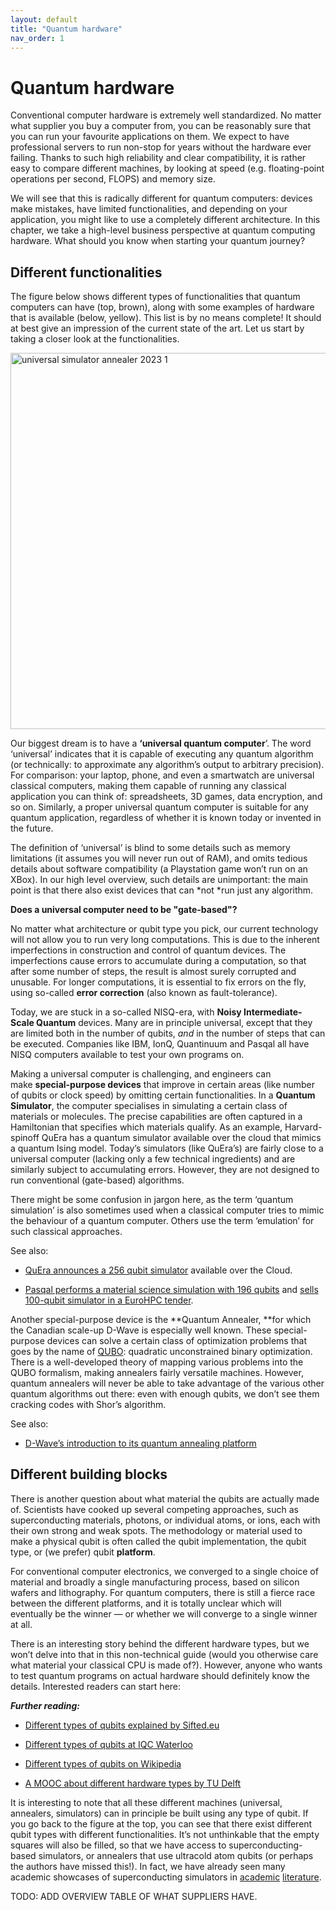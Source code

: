 ```yaml
---
layout: default
title: "Quantum hardware"
nav_order: 1
---
```


# Quantum hardware

Conventional computer hardware is extremely well standardized. No matter
what supplier you buy a computer from, you can be reasonably sure that
you can run your favourite applications on them. We expect to have
professional servers to run non-stop for years without the hardware ever
failing. Thanks to such high reliability and clear compatibility, it is
rather easy to compare different machines, by looking at speed (e.g.
floating-point operations per second, FLOPS) and memory size.

We will see that this is radically different for quantum computers:
devices make mistakes, have limited functionalities, and depending on
your application, you might like to use a completely different
architecture. In this chapter, we take a high-level business perspective
at quantum computing hardware. What should you know when starting your
quantum journey? 

## Different functionalities

The figure below shows different types of functionalities that quantum
computers can have (top, brown), along with some examples of hardware
that is available (below, yellow). This list is by no means complete! It
should at best give an impression of the current state of the art. Let
us start by taking a closer look at the functionalities.

<img src=" {{ site.baseurl }}/media/image23.png" style="width:6.26806in"
alt="universal simulator annealer 2023 1" />

Our biggest dream is to have a **‘universal quantum computer**’. The
word ‘universal’ indicates that it is capable of executing any quantum
algorithm (or technically: to approximate any algorithm’s output to
arbitrary precision). For comparison: your laptop, phone, and even a
smartwatch are universal classical computers, making them capable of
running any classical application you can think of: spreadsheets, 3D
games, data encryption, and so on. Similarly, a proper universal quantum
computer is suitable for any quantum application, regardless of whether
it is known today or invented in the future. 

The definition of ‘universal’ is blind to some details such as memory
limitations (it assumes you will never run out of RAM), and omits
tedious details about software compatibility (a Playstation game won’t
run on an XBox). In our high level overview, such details are
unimportant: the main point is that there also exist devices that
can *not *run just any algorithm.

**Does a universal computer need to be "gate-based"?**

No matter what architecture or qubit type you pick, our current
technology will not allow you to run very long computations. This is due
to the inherent imperfections in construction and control of quantum
devices. The imperfections cause errors to accumulate during a
computation, so that after some number of steps, the result is almost
surely corrupted and unusable. For longer computations, it is essential
to fix errors on the fly, using so-called **error correction** (also
known as fault-tolerance).  

Today, we are stuck in a so-called NISQ-era, with **Noisy
Intermediate-Scale Quantum** devices. Many are in principle universal,
except that they are limited both in the number of qubits, *and* in the
number of steps that can be executed. Companies like IBM, IonQ,
Quantinuum and Pasqal all have NISQ computers available to test your own
programs on. 

Making a universal computer is challenging, and engineers can
make **special-purpose devices** that improve in certain areas (like
number of qubits or clock speed) by omitting certain functionalities. In
a **Quantum Simulator**, the computer specialises in simulating a
certain class of materials or molecules. The precise capabilities are
often captured in a Hamiltonian that specifies which materials qualify.
As an example, Harvard-spinoff QuEra has a quantum simulator available
over the cloud that mimics a quantum Ising model. Today’s simulators
(like QuEra’s) are fairly close to a universal computer (lacking only a
few technical ingredients) and are similarly subject to accumulating
errors. However, they are not designed to run conventional (gate-based)
algorithms.

There might be some confusion in jargon here, as the term ‘quantum
simulation’ is also sometimes used when a classical computer tries to
mimic the behaviour of a quantum computer. Others use the term
‘emulation’ for such classical approaches. 

See also:

- [QuEra announces a 256 qubit
  simulator](https://www.technologyreview.com/2021/11/17/1040243/quantum-computer-256-bit-startup/) available
  over the Cloud. 

- [Pasqal performs a material science simulation with 196
  qubits](https://www.pasqal.com/articles/simulating-phases-of-matter-in-magnetic-materials-with-qubits) and [sells
  100-qubit simulator in a EuroHPC
  tender](https://eurohpc-ju.europa.eu/two-100-qubits-quantum-computers-pasqal-fzj-and-genci-boost-hpcqs-pan-european-hybrid-hpcquantum-2022-05-30_en).

Another special-purpose device is the **Quantum Annealer, **for which
the Canadian scale-up D-Wave is especially well known. These
special-purpose devices can solve a certain class of optimization
problems that goes by the name
of [QUBO](https://en.wikipedia.org/wiki/Quadratic_unconstrained_binary_optimization):
quadratic unconstrained binary optimization. There is a well-developed
theory of mapping various problems into the QUBO formalism, making
annealers fairly versatile machines. However, quantum annealers will
never be able to take advantage of the various other quantum algorithms
out there: even with enough qubits, we don’t see them cracking codes
with Shor’s algorithm. 

See also:

- [D-Wave’s introduction to its quantum annealing
  platform](https://docs.dwavesys.com/docs/latest/c_gs_2.html)

##  Different building blocks

There is another question about what material the qubits are actually
made of. Scientists have cooked up several competing approaches, such as
superconducting materials, photons, or individual atoms, or ions, each
with their own strong and weak spots. The methodology or material used
to make a physical qubit is often called the qubit implementation, the
qubit type, or (we prefer) qubit **platform**. 

For conventional computer electronics, we converged to a single choice
of material and broadly a single manufacturing process, based on silicon
wafers and lithography. For quantum computers, there is still a fierce
race between the different platforms, and it is totally unclear which
will eventually be the winner — or whether we will converge to a single
winner at all. 

There is an interesting story behind the different hardware types, but
we won’t delve into that in this non-technical guide (would you
otherwise care what material your classical CPU is made of?). However,
anyone who wants to test quantum programs on actual hardware should
definitely know the details. Interested readers can start here:

***Further reading:***

- [Different types of qubits explained by
  Sifted.eu](https://sifted.eu/articles/quest-qubits-quantum-startups-explained)

- [Different types of qubits at IQC
  Waterloo](https://uwaterloo.ca/institute-for-quantum-computing/quantum-101/quantum-information-science-and-technology/what-qubit)

- [Different types of qubits on
  Wikipedia](https://en.wikipedia.org/wiki/Qubit#Physical_implementations)

- [A MOOC about different hardware types by TU
  Delft](https://online-learning.tudelft.nl/courses/the-hardware-of-a-quantum-computer)

It is interesting to note that all these different machines (universal,
annealers, simulators) can in principle be built using any type of
qubit. If you go back to the figure at the top, you can see that there
exist different qubit types with different functionalities. It’s not
unthinkable that the empty squares will also be filled, so that we have
access to superconducting-based simulators, or annealers that use
ultracold atom qubits (or perhaps the authors have missed this!). In
fact, we have already seen many academic showcases of superconducting
simulators
in [academic](https://arxiv.org/abs/2211.16439) [literature](https://www.nature.com/articles/ncomms8654).

TODO: ADD OVERVIEW TABLE OF WHAT SUPPLIERS HAVE.

